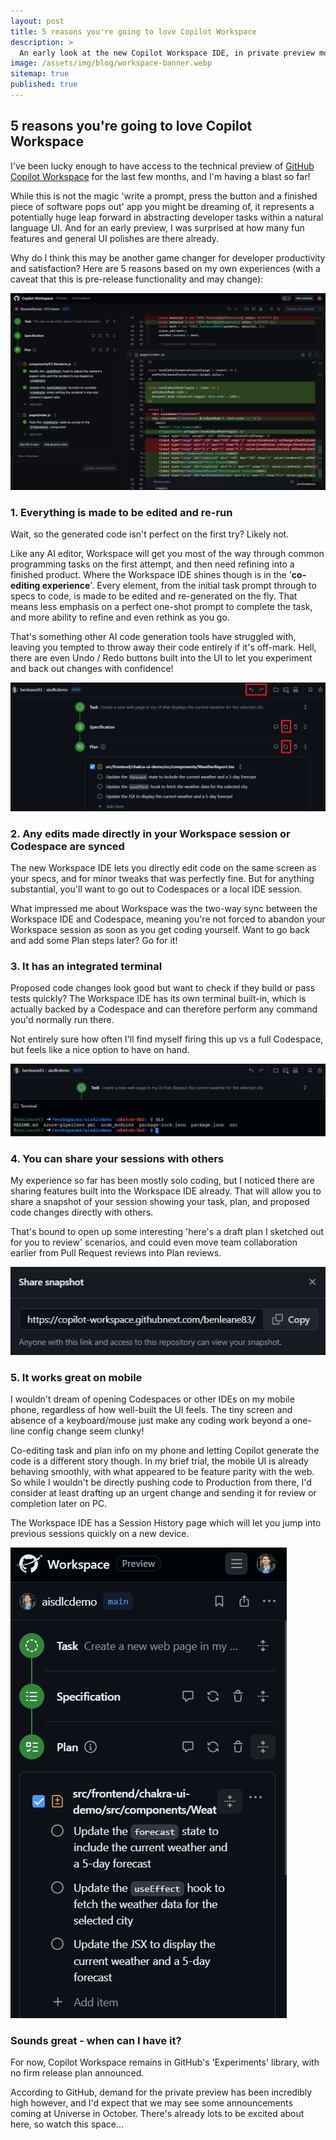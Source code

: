 ```yaml
---
layout: post
title: 5 reasons you're going to love Copilot Workspace
description: >
  An early look at the new Copilot Workspace IDE, in private preview mode from GitHub and already featuring some exciting features
image: /assets/img/blog/workspace-banner.webp
sitemap: true
published: true
---
```


## 5 reasons you're going to love Copilot Workspace

I've been lucky enough to have access to the technical preview of [GitHub Copilot Workspace](https://githubnext.com/projects/copilot-workspace) for the last few months, and I'm having a blast so far!

While this is not the magic 'write a prompt, press the button and a finished piece of software pops out' app you might be dreaming of, it represents a potentially huge leap forward in abstracting developer tasks within a natural language UI. And for an early preview, I was surprised at how many fun features and general UI polishes are there already.

Why do I think this may be another game changer for developer productivity and satisfaction? Here are 5 reasons based on my own experiences (with a caveat that this is pre-release functionality and may change):

![Workspace IDE](/assets/img/blog/workspace-ide.png)

### 1. Everything is made to be edited and re-run

Wait, so the generated code isn't perfect on the first try?
Likely not. 

Like any AI editor, Workspace will get you most of the way through common programming tasks on the first attempt, and then need refining into a finished product.
Where the Workspace IDE shines though is in the '**co-editing experience**'. Every element, from the initial task prompt through to specs to code, is made to be edited and re-generated on the fly.
That means less emphasis on a perfect one-shot prompt to complete the task, and more ability to refine and even rethink as you go.

That's something other AI code generation tools have struggled with, leaving you tempted to throw away their code entirely if it's off-mark.
Hell, there are even Undo / Redo buttons built into the UI to let you experiment and back out changes with confidence!

![Workspace Regeneration](/assets/img/blog/workspace-regen.png)

### 2. Any edits made directly in your Workspace session or Codespace are synced

The new Workspace IDE lets you directly edit code on the same screen as your specs, and for minor tweaks that was perfectly fine.
But for anything substantial, you'll want to go out to Codespaces or a local IDE session.

What impressed me about Workspace was the two-way sync between the Workspace IDE and Codespace, meaning you're not forced to abandon your Workspace session as soon as you get coding yourself.
Want to go back and add some Plan steps later? Go for it!

### 3. It has an integrated terminal

Proposed code changes look good but want to check if they build or pass tests quickly?
The Workspace IDE has its own terminal built-in, which is actually backed by a Codespace and can therefore perform any command you'd normally run there.

Not entirely sure how often I'll find myself firing this up vs a full Codespace, but feels like a nice option to have on hand.

![Workspace Terminal](/assets/img/blog/workspace-terminal.png)

### 4. You can share your sessions with others

My experience so far has been mostly solo coding, but I noticed there are sharing features built into the Workspace IDE already.
That will allow you to share a snapshot of your session showing your task, plan, and proposed code changes directly with others.

That's bound to open up some interesting 'here's a draft plan I sketched out for you to review' scenarios, and could even move team collaboration earlier from Pull Request reviews into Plan reviews.

![Workspace Sharing](/assets/img/blog/workspace-sharing.png)

### 5. It works great on mobile

I wouldn't dream of opening Codespaces or other IDEs on my mobile phone, regardless of how well-built the UI feels. The tiny screen and absence of a keyboard/mouse just make any coding work beyond a one-line config change seem clunky! 

Co-editing task and plan info on my phone and letting Copilot generate the code is a different story though. In my brief trial, the mobile UI is already behaving smoothly, with what appeared to be feature parity with the web. So while I wouldn't be directly pushing code to Production from there, I'd consider at least drafting up an urgent change and sending it for review or completion later on PC. 

The Workspace IDE has a Session History page which will let you jump into previous sessions quickly on a new device.

![Workspace On Mobile](/assets/img/blog/workspace-mobile.png)

### Sounds great - when can I have it?

For now, Copilot Workspace remains in GitHub's 'Experiments' library, with no firm release plan announced. 

According to GitHub, demand for the private preview has been incredibly high however, and I'd expect that we may see some announcements coming at Universe in October. There's already lots to be excited about here, so watch this space...